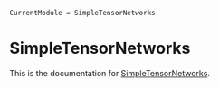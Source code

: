 ```@meta
CurrentModule = SimpleTensorNetworks
```

# SimpleTensorNetworks

This is the documentation for [SimpleTensorNetworks](https://github.com/tensor4all/SimpleTensorNetworks.jl).

